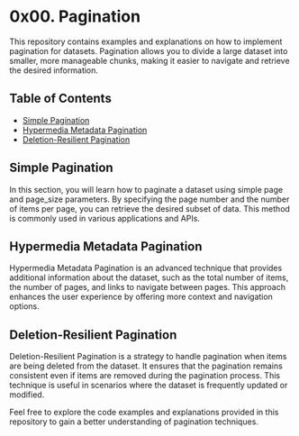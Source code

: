 # 0x00. Pagination

This repository contains examples and explanations on how to implement pagination for datasets. Pagination allows you to divide a large dataset into smaller, more manageable chunks, making it easier to navigate and retrieve the desired information.

## Table of Contents
- [Simple Pagination](#simple-pagination)
- [Hypermedia Metadata Pagination](#hypermedia-metadata-pagination)
- [Deletion-Resilient Pagination](#deletion-resilient-pagination)

## Simple Pagination
In this section, you will learn how to paginate a dataset using simple page and page_size parameters. By specifying the page number and the number of items per page, you can retrieve the desired subset of data. This method is commonly used in various applications and APIs.

## Hypermedia Metadata Pagination
Hypermedia Metadata Pagination is an advanced technique that provides additional information about the dataset, such as the total number of items, the number of pages, and links to navigate between pages. This approach enhances the user experience by offering more context and navigation options.

## Deletion-Resilient Pagination
Deletion-Resilient Pagination is a strategy to handle pagination when items are being deleted from the dataset. It ensures that the pagination remains consistent even if items are removed during the pagination process. This technique is useful in scenarios where the dataset is frequently updated or modified.

Feel free to explore the code examples and explanations provided in this repository to gain a better understanding of pagination techniques.
